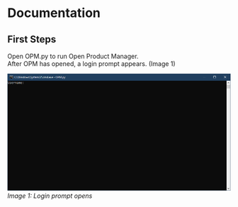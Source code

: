 # Documentation

## First Steps
Open OPM.py to run Open Product Manager.  
After OPM has opened, a login prompt appears. (Image 1)

![Iamge 1](IMG/1.png)
*Image 1: Login prompt opens*
